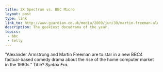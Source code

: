 ```yaml
---
title: ZX Spectrum vs. BBC Micro
layout: post
type: link
link_to: http://www.guardian.co.uk/media/2009/jun/30/martin-freeman-alexander-armstrong-sir-clive-sinclair-bbc4-drama
description: The geekiest docudrama of the year.
topics:
 - bbc
 - telly
---
```

"Alexander Armstrong and Martin Freeman are to star in a new BBC4 factual-based comedy drama about the rise of the home computer market in the 1980s." Title? _Syntax Era_.